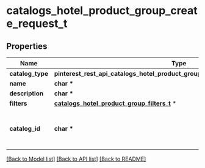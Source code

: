 # catalogs_hotel_product_group_create_request_t

## Properties
Name | Type | Description | Notes
------------ | ------------- | ------------- | -------------
**catalog_type** | **pinterest_rest_api_catalogs_hotel_product_group_create_request_CATALOGTYPE_e** |  | 
**name** | **char \*** |  | 
**description** | **char \*** |  | [optional] 
**filters** | [**catalogs_hotel_product_group_filters_t**](catalogs_hotel_product_group_filters.md) \* |  | 
**catalog_id** | **char \*** | Catalog id pertaining to the hotel product group. | 

[[Back to Model list]](../README.md#documentation-for-models) [[Back to API list]](../README.md#documentation-for-api-endpoints) [[Back to README]](../README.md)


